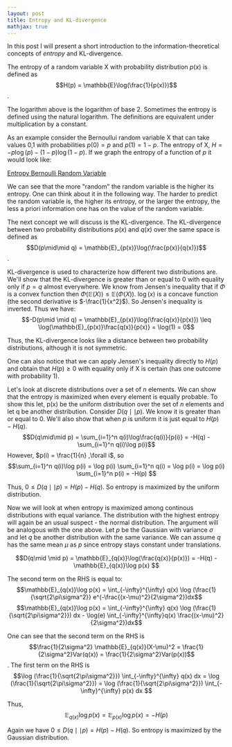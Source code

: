 ```yaml
---
layout: post
title: Entropy and KL-divergence
mathjax: true
---
```


In this post I will present a short introduction to the information-theoretical concepts of *entropy* and KL-divergence. 

The entropy of a random variable X with probability distribution $p(x)$ is defined as 
$$H(p) = \mathbb{E}\log(\frac{1}{p(x)})$$.

The logarithm above is the logarithm of base 2. Sometimes the entropy is defined using the natural logarithm. The definitions are equivalent under multiplication by a constant. 

As an example consider the Bernoullui random variable X that can take values 0,1 with probabilities $p(0) = p$ and $p(1) = 1-p$. The entropy of X, $H = -p\log(p) - (1-p)\log(1-p)$. If we graph the entropy of a function of $p$ it would look like: 

[Entropy Bernoulli Random Variable](/assets/Entropy.png)

We can see that the more "random" the random variable is the higher its entropy. One can think about it in the following way. The harder to predict the random variable is, the higher its entropy, or the larger the entropy, the less a priori information one has on the value of the random variable. 

The next concept we will discuss is the KL-divergence. The KL-divergence between two probability distributions $p(x)$ and $q(x)$ over the same space is defined as 
$$D(p\mid\mid q) = \mathbb{E}_{p(x)}\log(\frac{p(x)}{q(x)})$$.

KL-divergence is used to characterize how different two distributions are. We'll show that the KL-divergence is greater than or equal to 0 with equality only if $p=q$ almost everywhere. We know from Jensen's inequality that if $\Phi$ is a convex function then $\Phi(\mathbb{E}(X)) \leq \mathbb{E}(\Phi(X))$. $\log(x)$ is a concave function (the second derivative is $-\frac{1}{x^2}$). So Jensen's inequality is inverted. Thus we have:
$$-D(p\mid \mid q) = \mathbb{E}_{p(x)}\log(\frac{q(x)}{p(x)}) \leq \log(\mathbb{E}_{p(x)}\frac{q(x)}{p(x)} = \log(1) = 0$$

Thus, the KL-divergence looks like a distance between two probability distributions, although it is not symmetric. 

One can also notice that we can apply Jensen's inequality directly to $H(p)$ and obtain that $H(p)\geq 0$ with equality only if X is certain (has one outcome with probability 1). 

Let's look at discrete distributions over a set of $n$ elements. We can show that the entropy is maximized when every element is equally probable. To show this let, p(x) be the uniform distribution over the set of $n$ elements and let q be another distribution. Consider $D(q\mid\mid p)$. We know it is greater than or equal to 0. We'll also show that when $p$ is uniform it is just equal to $H(p) - H(q)$. 
$$D(q\mid\mid p) = \sum_{i=1}^n q(i)\log\frac{q(i)}{p(i)} = -H(q) - \sum_{i=1}^n q(i)\log p(i)$$
However, $p(i) = \frac{1}{n} ,\forall i$, so
$$\sum_{i=1}^n q(i)\log p(i) = \log p(i) \sum_{i=1}^n q(i) = \log p(i) = \log p(i) \sum_{i=1}^n p(i) = -H(p) $$

Thus, $0 \leq D(q\mid \mid p) = H(p) - H(q)$. So entropy is maximized by the uniform distribution.

Now we will look at when entropy is maximized among continous distributions with equal variance. The distribution with the highest entropy will again be an usual suspect - the normal distribution. The argument will be analogous with the one above. Let $p$ be the Gaussian with variance $\sigma$ and let $q$ be another distribution with the same variance. We can assume $q$ has the same mean $\mu$ as $p$ since entropy stays constant under translations. 

$$D(q\mid \mid p) = \mathbb{E}_{q(x)}\log(\frac{q(x)}{p(x)}) = -H(q) - \mathbb{E}_{q(x)}\log p(x) $$

The second term on the RHS is equal to:
$$\mathbb{E}_{q(x)}\log p(x) = \int_{-\infty}^{\infty} q(x) \log (\frac{1}{\sqrt{2\pi\sigma^2}} e^(-\frac{(x-\mu)^2}{2\sigma^2})dx$$
$$\mathbb{E}_{q(x)}\log p(x) = \int_{-\infty}^{\infty} q(x) \log (\frac{1}{\sqrt{2\pi\sigma^2}}) dx - \log(e) \int_{-\infty}^{\infty}q(x) \frac{(x-\mu)^2}{2\sigma^2})dx$$

One can see that the second term on the RHS is 
$$\frac{1}{2\sigma^2} \mathbb{E}_{q(x)}(X-\mu)^2 = \frac{1}{2\sigma^2}Var(q(x)) = \frac{1}{2\sigma^2}Var(p(x))$$. 
The first term on the RHS is 
$$\log (\frac{1}{\sqrt{2\pi\sigma^2}}) \int_{-\infty}^{\infty} q(x) dx = \log (\frac{1}{\sqrt{2\pi\sigma^2}}) = \log (\frac{1}{\sqrt{2\pi\sigma^2}}) \int_{-\infty}^{\infty} p(x) dx $$

Thus, 
$$\mathbb{E}_{q(x)}\log p(x) = \mathbb{E}_{p(x)}\log p(x) = -H(p)$$

Again we have $0 \leq D(q\mid \mid p) = H(p) - H(q)$. So entropy is maximized by the Gaussian distribution.
